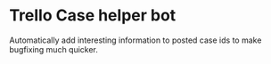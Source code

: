 # Trello Case helper bot

Automatically add interesting information to posted case ids to make bugfixing
much quicker.
